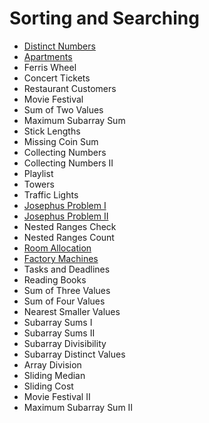 # Sorting and Searching
 - [Distinct Numbers](DistinctNumbers.cpp)
 - [Apartments](Apartments.cpp)
 - Ferris Wheel
 - Concert Tickets
 - Restaurant Customers
 - Movie Festival
 - Sum of Two Values
 - Maximum Subarray Sum
 - Stick Lengths
 - Missing Coin Sum
 - Collecting Numbers
 - Collecting Numbers II
 - Playlist
 - Towers
 - Traffic Lights
 - [Josephus Problem I](JosephusProblemI.cpp)
 - [Josephus Problem II](JosephusProblemII.cpp)
 - Nested Ranges Check
 - Nested Ranges Count
 - [Room Allocation](RoomAllocation.cpp)
 - [Factory Machines](FactoryMachines.cpp)
 - Tasks and Deadlines
 - Reading Books
 - Sum of Three Values
 - Sum of Four Values
 - Nearest Smaller Values
 - Subarray Sums I
 - Subarray Sums II
 - Subarray Divisibility
 - Subarray Distinct Values
 - Array Division
 - Sliding Median
 - Sliding Cost
 - Movie Festival II
 - Maximum Subarray Sum II
